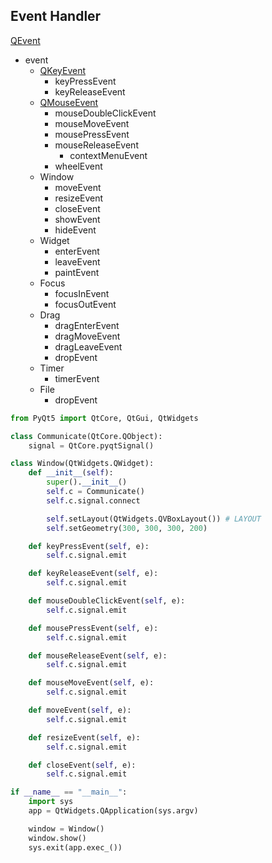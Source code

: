 ## Event Handler
[QEvent](https://doc.qt.io/qt-5/qevent.html)  

- event
  - [QKeyEvent](https://doc.qt.io/qt-5/qkeyevent.html)
    - keyPressEvent
    - keyReleaseEvent
  - [QMouseEvent](https://doc.qt.io/qt-5/qmouseevent.html)
    - mouseDoubleClickEvent
    - mouseMoveEvent
    - mousePressEvent
    - mouseReleaseEvent
      - contextMenuEvent
    - wheelEvent 
  - Window
    - moveEvent
    - resizeEvent
    - closeEvent
    - showEvent
    - hideEvent
  - Widget
    - enterEvent
    - leaveEvent
    - paintEvent
  - Focus
    - focusInEvent
    - focusOutEvent
  - Drag
    - dragEnterEvent
    - dragMoveEvent
    - dragLeaveEvent
    - dropEvent
  - Timer
    - timerEvent
  - File
    - dropEvent


```python
from PyQt5 import QtCore, QtGui, QtWidgets

class Communicate(QtCore.QObject):
    signal = QtCore.pyqtSignal()

class Window(QtWidgets.QWidget):
    def __init__(self):
        super().__init__()
        self.c = Communicate()
        self.c.signal.connect

        self.setLayout(QtWidgets.QVBoxLayout()) # LAYOUT
        self.setGeometry(300, 300, 300, 200)

    def keyPressEvent(self, e):
        self.c.signal.emit

    def keyReleaseEvent(self, e):
        self.c.signal.emit

    def mouseDoubleClickEvent(self, e):
        self.c.signal.emit

    def mousePressEvent(self, e):
        self.c.signal.emit

    def mouseReleaseEvent(self, e):
        self.c.signal.emit

    def mouseMoveEvent(self, e):
        self.c.signal.emit

    def moveEvent(self, e):
        self.c.signal.emit

    def resizeEvent(self, e):
        self.c.signal.emit

    def closeEvent(self, e):
        self.c.signal.emit

if __name__ == "__main__":
    import sys
    app = QtWidgets.QApplication(sys.argv)

    window = Window()
    window.show()
    sys.exit(app.exec_())
```
